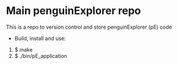 # Main penguinExplorer repo

This is a repo to version control and store
penguinExplorer (pE) code

- Build, install and use:
1. $ make
2. $ ./bin/pE\_application
